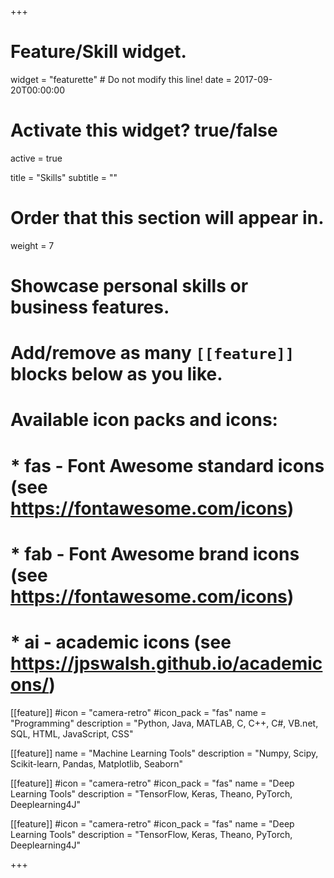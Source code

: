 +++
# Feature/Skill widget.
widget = "featurette"  # Do not modify this line!
date = 2017-09-20T00:00:00

# Activate this widget? true/false
active = true

title = "Skills"
subtitle = ""

# Order that this section will appear in.
weight = 7

# Showcase personal skills or business features.
# 
# Add/remove as many `[[feature]]` blocks below as you like.
# 
# Available icon packs and icons:
# * fas - Font Awesome standard icons (see https://fontawesome.com/icons)
# * fab - Font Awesome brand icons (see https://fontawesome.com/icons)
# * ai - academic icons (see https://jpswalsh.github.io/academicons/)

[[feature]]
  #icon = "camera-retro"
  #icon_pack = "fas"
  name = "Programming"
  description = "Python, Java, MATLAB, C, C++, C#, VB.net, SQL, HTML, JavaScript, CSS"
  
[[feature]]
  name = "Machine Learning Tools"
  description = "Numpy, Scipy, Scikit-learn, Pandas, Matplotlib, Seaborn"  
  
[[feature]]
  #icon = "camera-retro"
  #icon_pack = "fas"
  name = "Deep Learning Tools"
  description = "TensorFlow, Keras, Theano, PyTorch, Deeplearning4J"

  [[feature]]
  #icon = "camera-retro"
  #icon_pack = "fas"
  name = "Deep Learning Tools"
  description = "TensorFlow, Keras, Theano, PyTorch, Deeplearning4J"

+++
